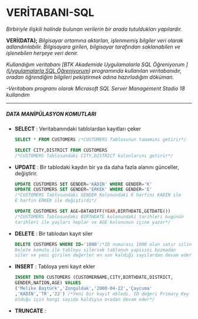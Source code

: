 # VERİTABANI-SQL

*Birbiriyle ilişkili halinde bulunan verilerin bir arada tutuldukları yapılardır.*

**VERİ(DATA);** *Bilgisayar ortamına aktarlan, işlenmemiş bilgiler veri olarak adlandırılabilir. Bilgisayara girilen, bilgisayar tarafından saklanabilen ve işlenebilen herşeye veri denir.*

*Kullandığım veritabanı [BTK Akademide Uygulamalarla SQL Öğreniyorum ]([Uygulamalarla SQL Öğreniyorum](https://www.btkakademi.gov.tr/portal/course/uygulamalarla-sql-oegreniyorum-8249)) programında kullanılan veritabanıdır, oradan öğrendiğim bilgileri pekiştirmek adına hazırladığım döküman.*

*-Veritabanı programı olarak Micrasoft SQL Server Management Stadio 18 kullandım*

****

##### DATA MANİPÜLASYON KOMUTLARI

- **SELECT** : Veritabanındaki tablolardan kayıtları çeker 
  
  ```sql
  SELECT * FROM CUSTOMERS /*CUSTOMERS Tablosunun tamamını getirir*/
  ```
  
  ```sql
  SELECT CITY,DISTRICT FROM CUSTOMERS 
  /*CUSTOMERS Tablosundaki CITY,DISTRICT kolonlarını getirir*/
  ```

- **UPDATE** : Bir tablodaki kaydın bir ya da daha fazla alanını günceller, değiştirir.
  
  ```sql
  UPDATE CUSTOMERS SET GENDER='KADIN' WHERE GENDER='K'
  UPDATE CUSTOMERS SET GENDER='ERKEK' WHERE GENDER='E'
  /*CUSTOMERS Tablosundaki GENDER Kolonundaki K harfini KADIN ile 
  E harfin ERKEK ile değiştirdi*/
  ```
  
  ```sql
  UPDATE CUSTOMERS SET AGE=DATADIFF(YEAR,BIRTHDATE,GETDATE()) 
  /*CUSTOMERS Tablosundaki BIRTHDATE kolonundaki tarihleri bugünün 
  tarihleri ile yaşları heplar ve AGE kolonunun içine yazar*/
  ```

- **DELETE** : Bir tablodan kayıt siler
  
  ```sql
  DELETE CUSTOMERS WHERE ID='1000'/*ID numarası 1000 olan satır silindi. 
  Delete komutu ile tabloyu silersek tablonun yapısını bozmadan 
  siler ve yeni girilen değerler en son kaldığı sayılardan devam eder*/
  ```

- **INSERT** : Tabloya yeni kayıt ekler
  
  ```sql
  INSERT INTO CUSTOMERS (CUSTOMERNAME,CITY,BIRTHDATE,DISTRICT,
  GENDER,NATION,AGE) VALUES 
  ('Melike Baştürk','Zonguldak','2000-04-22','Çaycuma'
  ,'KADIN','TR','22') /*Yeni bir kayıt ekledi. ID değeri Primary Key
  olduğu için hangi sayıda kaldıysa oradan devam eder*/
  ```

- **TRUNCATE** :








